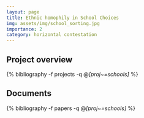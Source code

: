 ```yaml
---
layout: page
title: Ethnic homophily in School Choices
img: assets/img/school_sorting.jpg
importance: 2
category: horizontal contestation
---
```


## Project overview

<div class="publications">

  {% bibliography -f projects -q @*[proj~=schools]* %}

</div>

## Documents

<div class="publications">

  {% bibliography -f papers -q @*[proj~=schools]* %}

</div>


